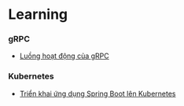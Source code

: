 # Learning

### gRPC
- [Luồng hoạt động của gRPC](grpc/grpc.md)
### Kubernetes
- [Triển khai ứng dụng Spring Boot lên Kubernetes](kubernetes/deploy_spring_boot_application_to_k8s.md)